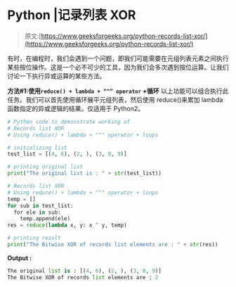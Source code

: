 # Python |记录列表 XOR

> 原文:[https://www.geeksforgeeks.org/python-records-list-xor/](https://www.geeksforgeeks.org/python-records-list-xor/)

有时，在编程时，我们会遇到一个问题，即我们可能需要在元组列表元素之间执行某些按位操作。这是一个必不可少的工具，因为我们会多次遇到按位运算。让我们讨论一下执行异或运算的某些方法。

**方法#1:使用`reduce() + lambda + “^” operator` +循环**
以上功能可以组合执行此任务。我们可以首先使用循环展平元组列表，然后使用 reduce()来累加 lambda 函数指定的异或逻辑的结果。仅适用于 Python2。

```py
# Python code to demonstrate working of 
# Records list XOR
# Using reduce() + lambda + "^" operator + loops

# initializing list 
test_list = [(4, 6), (2, ), (3, 8, 9)] 

# printing original list 
print("The original list is : " + str(test_list)) 

# Records list XOR
# Using reduce() + lambda + "^" operator + loops
temp = []
for sub in test_list:
  for ele in sub:
    temp.append(ele)
res = reduce(lambda x, y: x ^ y, temp) 

# printing result 
print("The Bitwise XOR of records list elements are : " + str(res)) 
```

**Output :**

```py
The original list is : [(4, 6), (2, ), (3, 8, 9)]
The Bitwise XOR of records list elements are : 2

```